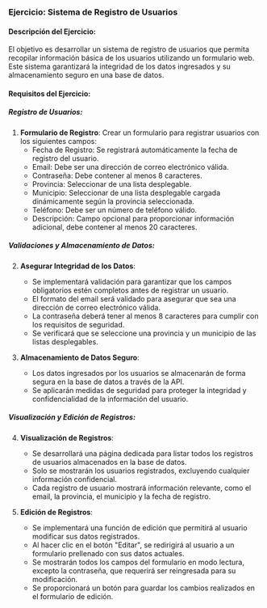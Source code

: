 ### Ejercicio: Sistema de Registro de Usuarios

#### Descripción del Ejercicio:
El objetivo es desarrollar un sistema de registro de usuarios que permita recopilar información básica de los usuarios utilizando un formulario web. Este sistema garantizará la integridad de los datos ingresados y su almacenamiento seguro en una base de datos.

#### Requisitos del Ejercicio:

##### Registro de Usuarios:
1. **Formulario de Registro**: Crear un formulario para registrar usuarios con los siguientes campos:
   - Fecha de Registro: Se registrará automáticamente la fecha de registro del usuario.
   - Email: Debe ser una dirección de correo electrónico válida.
   - Contraseña: Debe contener al menos 8 caracteres.
   - Provincia: Seleccionar de una lista desplegable.
   - Municipio: Seleccionar de una lista desplegable cargada dinámicamente según la provincia seleccionada.
   - Teléfono: Debe ser un número de teléfono válido.
   - Descripción: Campo opcional para proporcionar información adicional, debe contener al menos 20 caracteres.

##### Validaciones y Almacenamiento de Datos:
2. **Asegurar Integridad de los Datos**:
   - Se implementará validación para garantizar que los campos obligatorios estén completos antes de registrar un usuario.
   - El formato del email será validado para asegurar que sea una dirección de correo electrónico válida.
   - La contraseña deberá tener al menos 8 caracteres para cumplir con los requisitos de seguridad.
   - Se verificará que se seleccione una provincia y un municipio de las listas desplegables.

3. **Almacenamiento de Datos Seguro**:
   - Los datos ingresados por los usuarios se almacenarán de forma segura en la base de datos a través de la API.
   - Se aplicarán medidas de seguridad para proteger la integridad y confidencialidad de la información del usuario.

##### Visualización y Edición de Registros:
4. **Visualización de Registros**:
   - Se desarrollará una página dedicada para listar todos los registros de usuarios almacenados en la base de datos.
   - Solo se mostrarán los usuarios registrados, excluyendo cualquier información confidencial.
   - Cada registro de usuario mostrará información relevante, como el email, la provincia, el municipio y la fecha de registro.

5. **Edición de Registros**:
   - Se implementará una función de edición que permitirá al usuario modificar sus datos registrados.
   - Al hacer clic en el botón "Editar", se redirigirá al usuario a un formulario prellenado con sus datos actuales.
   - Se mostrarán todos los campos del formulario en modo lectura, excepto la contraseña, que requerirá ser reingresada para su modificación.
   - Se proporcionará un botón para guardar los cambios realizados en el formulario de edición.
